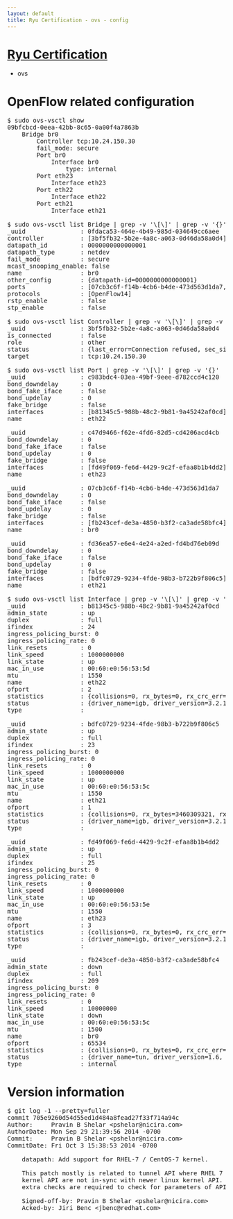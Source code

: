 ```yaml
---
layout: default
title: Ryu Certification - ovs - config
---
```

# [Ryu Certification](http://osrg.github.io/ryu/certification.html)
* ovs 

# OpenFlow related configuration
<pre>
$ sudo ovs-vsctl show
09bfcbcd-0eea-42bb-8c65-0a00f4a7863b
    Bridge br0
        Controller tcp:10.24.150.30
        fail_mode: secure
        Port br0
            Interface br0
                type: internal
        Port eth23
            Interface eth23
        Port eth22
            Interface eth22
        Port eth21
            Interface eth21

$ sudo ovs-vsctl list Bridge | grep -v '\[\]' | grep -v '{}'
_uuid               : 0fdaca53-464e-4b49-985d-034649cc6aee
controller          : [3bf5fb32-5b2e-4a8c-a063-0d46da58a0d4]
datapath_id         : 0000000000000001
datapath_type       : netdev
fail_mode           : secure
mcast_snooping_enable: false
name                : br0
other_config        : {datapath-id=0000000000000001}
ports               : [07cb3c6f-f14b-4cb6-b4de-473d563d1da7, c47d9466-f62e-4fd6-82d5-cd4206acd4cb, c983bdc4-03ea-49bf-9eee-d782ccd4c120, fd36ea57-e6e4-4e24-a2ed-fd4bd76eb09d]
protocols           : [OpenFlow14]
rstp_enable         : false
stp_enable          : false

$ sudo ovs-vsctl list Controller | grep -v '\[\]' | grep -v '{}'
_uuid               : 3bf5fb32-5b2e-4a8c-a063-0d46da58a0d4
is_connected        : false
role                : other
status              : {last_error=Connection refused, sec_since_connect=667, sec_since_disconnect=6, state=BACKOFF}
target              : tcp:10.24.150.30

$ sudo ovs-vsctl list Port | grep -v '\[\]' | grep -v '{}'
_uuid               : c983bdc4-03ea-49bf-9eee-d782ccd4c120
bond_downdelay      : 0
bond_fake_iface     : false
bond_updelay        : 0
fake_bridge         : false
interfaces          : [b81345c5-988b-48c2-9b81-9a45242af0cd]
name                : eth22

_uuid               : c47d9466-f62e-4fd6-82d5-cd4206acd4cb
bond_downdelay      : 0
bond_fake_iface     : false
bond_updelay        : 0
fake_bridge         : false
interfaces          : [fd49f069-fe6d-4429-9c2f-efaa8b1b4dd2]
name                : eth23

_uuid               : 07cb3c6f-f14b-4cb6-b4de-473d563d1da7
bond_downdelay      : 0
bond_fake_iface     : false
bond_updelay        : 0
fake_bridge         : false
interfaces          : [fb243cef-de3a-4850-b3f2-ca3ade58bfc4]
name                : br0

_uuid               : fd36ea57-e6e4-4e24-a2ed-fd4bd76eb09d
bond_downdelay      : 0
bond_fake_iface     : false
bond_updelay        : 0
fake_bridge         : false
interfaces          : [bdfc0729-9234-4fde-98b3-b722b9f806c5]
name                : eth21

$ sudo ovs-vsctl list Interface | grep -v '\[\]' | grep -v '{}'
_uuid               : b81345c5-988b-48c2-9b81-9a45242af0cd
admin_state         : up
duplex              : full
ifindex             : 24
ingress_policing_burst: 0
ingress_policing_rate: 0
link_resets         : 0
link_speed          : 1000000000
link_state          : up
mac_in_use          : 00:60:e0:56:53:5d
mtu                 : 1550
name                : eth22
ofport              : 2
statistics          : {collisions=0, rx_bytes=0, rx_crc_err=0, rx_dropped=0, rx_errors=0, rx_frame_err=0, rx_over_err=0, rx_packets=0, tx_bytes=644574348, tx_dropped=0, tx_errors=0, tx_packets=60589757}
status              : {driver_name=igb, driver_version=3.2.10-k, firmware_version=2.10-9}
type                : 

_uuid               : bdfc0729-9234-4fde-98b3-b722b9f806c5
admin_state         : up
duplex              : full
ifindex             : 23
ingress_policing_burst: 0
ingress_policing_rate: 0
link_resets         : 0
link_speed          : 1000000000
link_state          : up
mac_in_use          : 00:60:e0:56:53:5c
mtu                 : 1550
name                : eth21
ofport              : 1
statistics          : {collisions=0, rx_bytes=3460309321, rx_crc_err=0, rx_dropped=0, rx_errors=0, rx_frame_err=0, rx_over_err=0, rx_packets=99726955, tx_bytes=0, tx_dropped=0, tx_errors=0, tx_packets=0}
status              : {driver_name=igb, driver_version=3.2.10-k, firmware_version=2.10-9}
type                : 

_uuid               : fd49f069-fe6d-4429-9c2f-efaa8b1b4dd2
admin_state         : up
duplex              : full
ifindex             : 25
ingress_policing_burst: 0
ingress_policing_rate: 0
link_resets         : 0
link_speed          : 1000000000
link_state          : up
mac_in_use          : 00:60:e0:56:53:5e
mtu                 : 1550
name                : eth23
ofport              : 3
statistics          : {collisions=0, rx_bytes=0, rx_crc_err=0, rx_dropped=0, rx_errors=0, rx_frame_err=0, rx_over_err=0, rx_packets=0, tx_bytes=313153408, tx_dropped=0, tx_errors=0, tx_packets=5935392}
status              : {driver_name=igb, driver_version=3.2.10-k, firmware_version=2.10-9}
type                : 

_uuid               : fb243cef-de3a-4850-b3f2-ca3ade58bfc4
admin_state         : down
duplex              : full
ifindex             : 209
ingress_policing_burst: 0
ingress_policing_rate: 0
link_resets         : 0
link_speed          : 10000000
link_state          : down
mac_in_use          : 00:60:e0:56:53:5c
mtu                 : 1500
name                : br0
ofport              : 65534
statistics          : {collisions=0, rx_bytes=0, rx_crc_err=0, rx_dropped=0, rx_errors=0, rx_frame_err=0, rx_over_err=0, rx_packets=0, tx_bytes=0, tx_dropped=0, tx_errors=0, tx_packets=0}
status              : {driver_name=tun, driver_version=1.6, firmware_version=N/A}
type                : internal
</pre>

# Version information
<pre>
$ git log -1 --pretty=fuller
commit 705e9260d54d55ed1d484a8fead27f33f714a94c
Author:     Pravin B Shelar &lt;pshelar@nicira.com&gt;
AuthorDate: Mon Sep 29 21:39:56 2014 -0700
Commit:     Pravin B Shelar &lt;pshelar@nicira.com&gt;
CommitDate: Fri Oct 3 15:38:53 2014 -0700

    datapath: Add support for RHEL-7 / CentOS-7 kernel.
    
    This patch mostly is related to tunnel API where RHEL 7
    kernel API are not in-sync with newer linux kernel API. So
    extra checks are required to check for parameters of API.
    
    Signed-off-by: Pravin B Shelar &lt;pshelar@nicira.com&gt;
    Acked-by: Jiri Benc &lt;jbenc@redhat.com&gt;
</pre>

